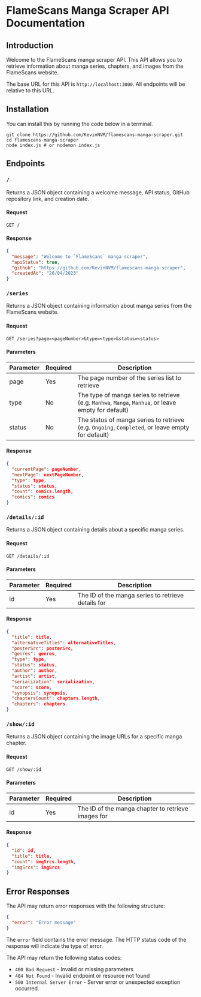 # FlameScans Manga Scraper API Documentation

## Introduction

Welcome to the FlameScans manga scraper API. This API allows you to retrieve information about manga series, chapters, and images from the FlameScans website.

The base URL for this API is `http://localhost:3000`. All endpoints will be relative to this URL.

## Installation

You can install this by running the code below in a terminal.

```
git clone https://github.com/KevinNVM/flamescans-manga-scraper.git
cd flamescans-manga-scraper
node index.js # or nodemon index.js
```

## Endpoints

### `/`

Returns a JSON object containing a welcome message, API status, GitHub repository link, and creation date.

#### Request

```http
GET /
```

#### Response

```json
{
  "message": "Welcome to `FlameScans` manga scraper",
  "apiStatus": true,
  "github": "https://github.com/KevinNVM/flamescans-manga-scraper",
  "createdAt": "26/04/2023"
}
```

### `/series`

Returns a JSON object containing information about manga series from the FlameScans website.

#### Request

```http
GET /series?page=<pageNumber>&type=<type>&status=<status>
```

#### Parameters

| Parameter  | Required | Description                                                             |
| ---------- | -------- | ----------------------------------------------------------------------- |
| page | Yes      | The page number of the series list to retrieve                          |
| type       | No       | The type of manga series to retrieve (e.g. `Manhwa`, `Manga`, `Manhua`, or leave empty for default) |
| status     | No       | The status of manga series to retrieve (e.g. `Ongoing`, `Completed`, or leave empty for default)    |

#### Response

```json
{
  "currentPage": pageNumber,
  "nextPage": nextPageNumber,
  "type": type,
  "status": status,
  "count": comics.length,
  "comics": comics
}
```

### `/details/:id`

Returns a JSON object containing details about a specific manga series.

#### Request

```http
GET /details/:id
```

#### Parameters

| Parameter | Required | Description                                        |
| --------- | -------- | -------------------------------------------------- |
| id        | Yes      | The ID of the manga series to retrieve details for |

#### Response

```json
{
  "title": title,
  "alternativeTitles": alternativeTitles,
  "posterSrc": posterSrc,
  "genres": genres,
  "type": type,
  "status": status,
  "author": author,
  "artist": artist,
  "serialization": serialization,
  "score": score,
  "synopsis": synopsis,
  "chaptersCount": chapters.length,
  "chapters": chapters
}
```

### `/show/:id`

Returns a JSON object containing the image URLs for a specific manga chapter.

#### Request

```http
GET /show/:id
```

#### Parameters

| Parameter | Required | Description                                        |
| --------- | -------- | -------------------------------------------------- |
| id        | Yes      | The ID of the manga chapter to retrieve images for |

#### Response

```json
{
  "id": id,
  "title": title,
  "count": imgSrcs.length,
  "imgSrcs": imgSrcs
}
```

## Error Responses

The API may return error responses with the following structure:

```json
{
  "error": "Error message"
}
```

The `error` field contains the error message. The HTTP status code of the response will indicate the type of error.

The API may return the following status codes:

- `400 Bad Request` - Invalid or missing parameters
- `404 Not Found` - Invalid endpoint or resource not found
- `500 Internal Server Error` - Server error or unexpected exception occurred.
